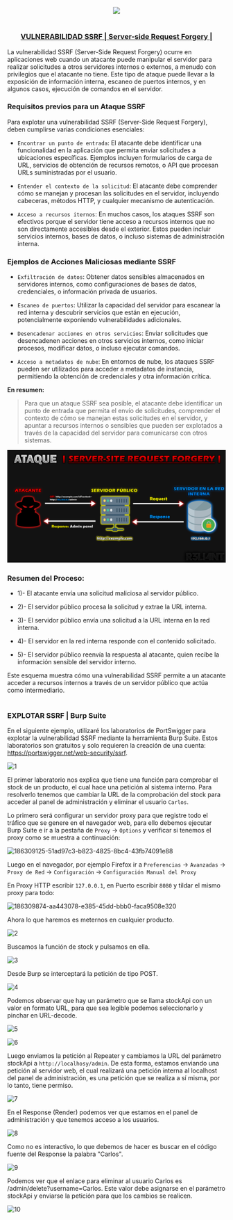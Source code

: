 <p align="center">
  <a href="https://github.com/DenverCoder1/readme-typing-svg"><img src="https://readme-typing-svg.herokuapp.com?font=Fira+Code&pause=1000&color=D1F700&width=400&lines=Explotar+vulnerabilidad+SSRF"></a>
</p>

<h1 align="center"></h1>

<h3 align="center"><ins>VULNERABILIDAD SSRF | Server-side Request Forgery  |</ins></h3>

La vulnerabilidad SSRF (Server-Side Request Forgery) ocurre en aplicaciones web cuando un atacante puede manipular el servidor para realizar solicitudes a otros servidores internos o externos, a menudo con privilegios que el atacante no tiene. Este tipo de ataque puede llevar a la exposición de información interna, escaneo de puertos internos, y en algunos casos, ejecución de comandos en el servidor.

### Requisitos previos para un Ataque SSRF
Para explotar una vulnerabilidad SSRF (Server-Side Request Forgery), deben cumplirse varias condiciones esenciales:

- `Encontrar un punto de entrada`: El atacante debe identificar una funcionalidad en la aplicación que permita enviar solicitudes a ubicaciones específicas. Ejemplos incluyen formularios de carga de URL, servicios de obtención de recursos remotos, o API que procesan URLs suministradas por el usuario.

- `Entender el contexto de la solicitud`: El atacante debe comprender cómo se manejan y procesan las solicitudes en el servidor, incluyendo cabeceras, métodos HTTP, y cualquier mecanismo de autenticación.

- `Acceso a recursos iternos`: En muchos casos, los ataques SSRF son efectivos porque el servidor tiene acceso a recursos internos que no son directamente accesibles desde el exterior. Estos pueden incluir servicios internos, bases de datos, o incluso sistemas de administración interna.

### Ejemplos de Acciones Maliciosas mediante SSRF

- `Exfiltración de datos`: Obtener datos sensibles almacenados en servidores internos, como configuraciones de bases de datos, credenciales, o información privada de usuarios.

- `Escaneo de puertos`: Utilizar la capacidad del servidor para escanear la red interna y descubrir servicios que están en ejecución, potencialmente exponiendo vulnerabilidades adicionales.

- `Desencadenar acciones en otros servicios`: Enviar solicitudes que desencadenen acciones en otros servicios internos, como iniciar procesos, modificar datos, o incluso ejecutar comandos.

- `Acceso a metadatos de nube`: En entornos de nube, los ataques SSRF pueden ser utilizados para acceder a metadatos de instancia, permitiendo la obtención de credenciales y otra información crítica.

**En resumen:**

> Para que un ataque SSRF sea posible, el atacante debe identificar un punto de entrada que permita el envío de solicitudes, comprender el contexto de cómo se manejan estas solicitudes en el servidor, y apuntar a recursos internos o sensibles que pueden ser explotados a través de la capacidad del servidor para comunicarse con otros sistemas.

<p align="center">
  <img src="https://github.com/R3LI4NT/articulos/blob/main/Pentesting/WEB/img/ataqueSSRF.png">
</p>

### Resumen del Proceso:

- 1)- El atacante envía una solicitud maliciosa al servidor público.
  
- 2)- El servidor público procesa la solicitud y extrae la URL interna.
  
- 3)- El servidor público envía una solicitud a la URL interna en la red interna.
  
- 4)- El servidor en la red interna responde con el contenido solicitado.
  
- 5)- El servidor público reenvía la respuesta al atacante, quien recibe la información sensible del servidor interno.

Este esquema muestra cómo una vulnerabilidad SSRF permite a un atacante acceder a recursos internos a través de un servidor público que actúa como intermediario.


<h1 align="center"></h1>

### EXPLOTAR SSRF | Burp Suite

En el siguiente ejemplo, utilizaré los laboratorios de PortSwigger para explotar la vulnerabilidad SSRF mediante la herramienta Burp Suite. Estos laboratorios son gratuitos y solo requieren la creación de una cuenta: https://portswigger.net/web-security/ssrf.

![1](https://github.com/user-attachments/assets/6fc35338-b605-4b1a-9a94-659b7f4d1a57)

El primer laboratorio nos explica que tiene una función para comprobar el stock de un producto, el cual hace una petición al sistema interno. Para resolverlo tenemos que cambiar la URL de la comprobación del stock para acceder al panel de administración y eliminar el usuario `Carlos`.

Lo primero será configurar un servidor proxy para que registre todo el tráfico que se genere en el navegador web, para ello debemos ejecutar Burp Suite e ir a la pestaña de `Proxy` -> `Options` y verificar si tenemos el proxy como se muestra a continuación:

![186309125-51ad97c3-b823-4825-8bc4-43fb74091e88](https://github.com/user-attachments/assets/b2815890-a475-45db-91fe-2a91aa1bea50)

Luego en el navegador, por ejemplo Firefox ir a `Preferencias` -> `Avanzadas` -> `Proxy de Red` -> `Configuración` -> `Configuración Manual del Proxy`

En Proxy HTTP escribir `127.0.0.1`, en Puerto escribir `8080` y tildar el mismo proxy para todo:

![186309874-aa443078-e385-45dd-bbb0-faca9508e320](https://github.com/user-attachments/assets/6bff1037-47f8-4d6b-86a8-f41743fb2370)

Ahora lo que haremos es meternos en cualquier producto.

![2](https://github.com/user-attachments/assets/1ab0b753-0938-4fb9-b34c-6baf771465d1)

Buscamos la función de stock y pulsamos en ella.

![3](https://github.com/user-attachments/assets/9d127d7a-66f7-4c8e-ad21-c2dab40f44dd)

Desde Burp se interceptará la petición de tipo POST.

![4](https://github.com/user-attachments/assets/28b89d89-d9f4-4386-93cb-df51e854ccac)

Podemos observar que hay un parámetro que se llama stockApi con un valor en formato URL, para que sea legible podemos seleccionarlo y pinchar en URL-decode.

![5](https://github.com/user-attachments/assets/9f1811f0-8422-4c85-9b9c-de17e9352fd7)

![6](https://github.com/user-attachments/assets/b896e023-4080-4834-b953-c787a75d028b)

Luego enviamos la petición al Repeater y cambiamos la URL del parámetro stockApi a `http://localhosy/admin`. De esta forma, estamos enviando una petición al servidor web, el cual realizará una petición interna al localhost del panel de administración, es una petición que se realiza a sí misma, por lo tanto, tiene permiso.

![7](https://github.com/user-attachments/assets/2b0039de-8220-4f00-85f0-e8d18a5be85d)

En el Response (Render) podemos ver que estamos en el panel de administración y que tenemos acceso a los usuarios.

![8](https://github.com/user-attachments/assets/c44cbad3-58e1-4ab0-a846-53d0b1a59c81)

Como no es interactivo, lo que debemos de hacer es buscar en el código fuente del Response la palabra "Carlos".

![9](https://github.com/user-attachments/assets/51cdb0b8-33f1-4406-bc72-d7875cb4421a)

Podemos ver que el enlace para eliminar al usuario Carlos es /admin/delete?username=Carlos. Este valor debe asignarse en el parámetro stockApi y enviarse la petición para que los cambios se realicen.

![10](https://github.com/user-attachments/assets/3ea7322d-a76f-47b6-ab51-32f09ae87c5d)
